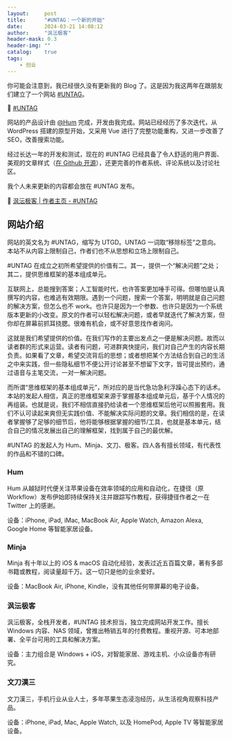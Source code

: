 ```yaml
---
layout:     post
title:      "#UNTAG：一个新的开始"
date:       2024-03-21 14:08:12
author:     "沨沄极客"
header-mask: 0.3
header-img: ""
catalog:    true
tags: 
    - 创业
---
```


你可能会注意到，我已经很久没有更新我的 Blog 了。这是因为我这两年在跟朋友们建立了一个网站 [#UNTAG](https://utgd.net)。

🔗 [#UNTAG](https://utgd.net)

网站的产品设计由 [@Hum](https://twitter.com/JailbreakHum) 完成，开发由我完成。网站已经经历了多次迭代，从 WordPress 搭建的原型开始，又采用 Vue 进行了完整功能重构，又进一步改善了 SEO，改善搜索功能。

经过长达一年的开发和测试，现在的 #UNTAG 已经具备了令人舒适的用户界面、美观的文章样式（[在 Github 开源](https://github.com/UntagTeam/Untag-CSS-Style)），还更完善的作者系统、评论系统以及讨论社区。

我个人未来更新的内容都会放在 #UNTAG 发布。

🔗 [沨沄极客 | 作者主页 - #UNTAG](https://utgd.net/author/10003)

## 网站介绍

网站的英文名为 #UNTAG，缩写为 UTGD。UNTAG 一词取“移除标签”之意向。本站不从内容上限制自己，作者们也不从思想和立场上限制自己。

#UNTAG 在成立之初所希望提供的价值有二。其一，提供一个“解决问题”之处；其二，提供思维框架的基本组成单元。

互联网上，总能搜到答案；人工智能时代，也许答案更加唾手可得。但哪怕是认真撰写的内容，也难逃有效期限。遇到一个问题，搜索一个答案，明明就是自己问题的解决方案，但怎么也不 work。也许只是因为一个参数、也许只是因为一个系统版本更新的小改变。原文的作者可以轻松解决问题，或者早就迭代了解决方案，但你却在屏幕前抓耳挠腮。很难有机会，或不好意思找作者询问。

这就是我们希望提供的价值。在我们写作的主要出发点之一便是解决问题。故而以读者群的形式来运营。读者有问题，可进群爽快提问，我们对自己产生的内容长期负责。如果看了文章，希望交流背后的思想；或者想把某个方法结合到自己的生活之中来实践，但一些隐私细节不便公开讨论甚至不想留下文字，皆可提出预约，通过语音与主笔交流，一对一解决问题。

而所谓“思维框架的基本组成单元”，所对应的是当代急功急利浮躁心态下的话术。本站的发起人相信，真正的思维框架来源于掌握基本组成单元后，基于个人情况的再组装。也就是说，我们不相信直接扔给读者一个思维框架后他可以照搬套用。我们不认可读起来爽但无实践价值、不能解决实际问题的文章。我们相信的是，在读者掌握够了足够的细节后，他将能够根据掌握的细节/工具，也就是基本单元，结合自己的情况发展出自己的理解框架，找到属于自己的最优解。

#UNTAG 的发起人为 Hum、Minja、文刀、极客。四人各有擅长领域，有代表性的作品和不错的口碑。

### Hum

Hum 从越狱时代便关注苹果设备在效率领域的应用和自动化，在捷径（原 Workflow）发布伊始即持续保持关注并跟踪写作教程，获得捷径作者之一在 Twitter 上的感谢。

设备：iPhone, iPad, iMac, MacBook Air, Apple Watch, Amazon Alexa, Google Home 等智能家居设备。

### Minja

Minja 有十年以上的 iOS & macOS 自动化经验，发表过近五百篇文章，著有多部书籍或教程，阅读量超千万。这一切只是他的业余爱好。

设备：MacBook Air, iPhone, Kindle，没有其他任何带屏幕的电子设备。

### 沨沄极客

沨沄极客，全栈开发者，#UNTAG 技术担当，独立完成网站开发工作。擅长 Windows 内容、NAS 领域，曾推出畅销五年的付费教程。重视开源、可本地部署、全平台可用的工具和解决方案。

设备：主力组合是 Windows + iOS，对智能家居、游戏主机、小众设备亦有研究。

### 文刀漢三

文刀漢三，手机行业从业人士，多年苹果生态浸泡经历，从生活视角观察科技产品。

设备：iPhone, iPad, Mac, Apple Watch, 以及 HomePod, Apple TV 等智能家居设备。

